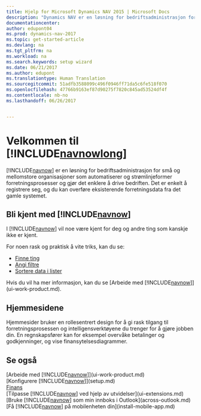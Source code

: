 ```yaml
---
title: Hjelp for Microsoft Dynamics NAV 2015 | Microsoft Docs
description: "Dynamics NAV er en løsning for bedriftsadministrasjon for små og mellomstore organisasjoner som automatiserer og strømlinjeformer forretningsprosesser og gjør det enklere å drive bedriften."
documentationcenter: 
author: edupont04
ms.prod: dynamics-nav-2017
ms.topic: get-started-article
ms.devlang: na
ms.tgt_pltfrm: na
ms.workload: na
ms.search.keywords: setup wizard
ms.date: 06/21/2017
ms.author: edupont
ms.translationtype: Human Translation
ms.sourcegitcommit: 51adfb3588099c496f0946ff71da5c6fe518f070
ms.openlocfilehash: 47766b9163ef87d90275f7820c845ad53524df4f
ms.contentlocale: nb-no
ms.lasthandoff: 06/26/2017


---
```


# <a name="welcome-to-includenavnowlongincludesnavnowlongmdmd"></a>Velkommen til [!INCLUDE[navnowlong](includes/navnowlong_md.md)]
[!INCLUDE[navnow](includes/navnow_md.md)] er en løsning for bedriftsadministrasjon for små og mellomstore organisasjoner som automatiserer og strømlinjeformer forretningsprosesser og gjør det enklere å drive bedriften. Det er enkelt å registrere seg, og du kan overføre eksisterende forretningsdata fra det gamle systemet.

## <a name="get-to-know-includenavnowincludesnavnowmdmd"></a>Bli kjent med [!INCLUDE[navnow](includes/navnow_md.md)]
I [!INCLUDE[navnow](includes/navnow_md.md)] vil noe være kjent for deg og andre ting som kanskje ikke er kjent.  

For noen rask og praktisk å vite triks, kan du se:  

* [Finne ting](ui-search.md)  
* [Angi filtre](ui-enter-criteria-filters.md)  
* [Sortere data i lister](ui-sorting.md)  

Hvis du vil ha mer informasjon, kan du se [Arbeide med [!INCLUDE[navnow](includes/navnow_md.md)]](ui-work-product.md).  

## <a name="the-home-pages"></a>Hjemmesidene
Hjemmesider bruker en rollesentrert design for å gi rask tilgang til forretningsprosessen og intelligensverktøyene du trenger for å gjøre jobben din. En regnskapsfører kan for eksempel overvåke betalinger og godkjenninger, og vise finansytelsesdiagrammer.  

## <a name="see-also"></a>Se også
[Arbeide med [!INCLUDE[navnow](includes/navnow_md.md)]](ui-work-product.md)  
[Konfigurere [!INCLUDE[navnow](includes/navnow_md.md)]](setup.md)  
[Finans](finance-setup.md)  
[Tilpasse [!INCLUDE[navnow](includes/navnow_md.md)] ved hjelp av utvidelser](ui-extensions.md)  
[Bruke [!INCLUDE[navnow](includes/navnow_md.md)] som min innboks i Outlook](across-outlook.md)  
[Få [!INCLUDE[navnow](includes/navnow_md.md)] på mobilenheten din](install-mobile-app.md)  

